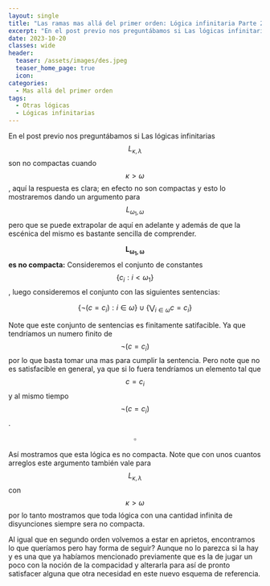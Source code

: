 ```yaml
---
layout: single
title: "Las ramas mas allá del primer orden: Lógica infinitaria Parte 2."
excerpt: "En el post previo nos preguntábamos si Las lógicas infinitarias son no compactas, aquí la respuesta es clara; en efecto no son compactas y esto lo mostraremos dando un argumento que se puede extrapolar de aquí en adelante y además de que la escénica del mismo es bastante sencilla de comprender."
date: 2023-10-20
classes: wide
header:
  teaser: /assets/images/des.jpeg
  teaser_home_page: true
  icon: 
categories:
  - Mas allá del primer orden
tags:
  - Otras lógicas
  - Lógicas infinitarias
---
```


En el post previo nos preguntábamos si Las lógicas infinitarias $$L_{\kappa,\lambda}$$ son no compactas cuando $$\kappa>\omega$$, aquí la respuesta es clara; en efecto no son compactas y esto lo mostraremos dando un argumento para $$L_{\omega_1,\omega}$$ pero que se puede extrapolar de aquí en adelante y además de que la escénica del mismo es bastante sencilla de comprender.

$$\mathbf{L_{\omega_1,\omega}}$$ **es no compacta:** Consideremos el conjunto de constantes $$\{c_i:i<\omega_1\}$$, luego consideremos el conjunto con las siguientes sentencias:

$$\{\neg(c=c_i):i\in\omega\}\cup\left\{\bigvee_{i\in\omega} c=c_i\right\}$$

Note que este conjunto de sentencias es finitamente satifacible. Ya que tendríamos un numero finito de $$\neg(c=c_i)$$ por lo que basta tomar una mas para cumplir la sentencia. Pero note que no es satisfacible en general, ya que si lo fuera tendríamos un elemento tal que $$c=c_i$$ y al mismo tiempo $$\neg(c=c_i)$$.

$$\square$$

Así mostramos que esta  lógica es no compacta. Note que con unos cuantos arreglos este argumento también vale para $$L_{\kappa,\lambda}$$ con $$\kappa>\omega$$ por lo tanto mostramos  que toda lógica con una cantidad infinita de disyunciones siempre sera no compacta.

Al igual que en segundo orden volvemos a estar en aprietos, encontramos lo que queríamos pero hay forma de seguir? Aunque no lo parezca si la hay y es una que ya habíamos mencionado previamente que es la de jugar un poco con la noción de la compacidad y alterarla para así de pronto satisfacer alguna que otra necesidad en este nuevo esquema de referencia.
